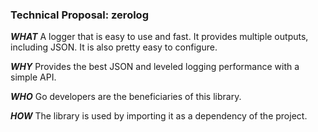 ### Technical Proposal: zerolog

***WHAT***
A logger that is easy to use and fast. It provides multiple outputs, including JSON. It is also pretty easy to configure.

***WHY***
Provides the best JSON and leveled logging performance with a simple API.

***WHO***
Go developers are the beneficiaries of this library.

***HOW***
The library is used by importing it as a dependency of the project.